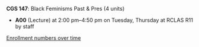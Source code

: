 **CGS 147**: Black Feminisms Past & Pres (4 units)

- **A00** (Lecture) at 2:00 pm–4:50 pm on Tuesday, Thursday at RCLAS R11 by staff

[Enrollment numbers over time](./CGS147.tsv)
